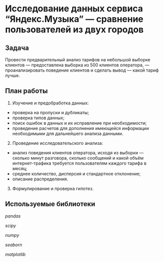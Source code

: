# Исследование данных сервиса “Яндекс.Музыка” — сравнение пользователей из двух городов

## Задача

Провести предварительный анализ тарифов на небольшой выборке клиентов — предоставлена выборка из 500 клиентов оператора, — проанализировать поведение клиентов и сделать вывод — какой тариф лучше.

## План работы

1. Изучение и предобработка данных:
- проверка на пропуски и дубликаты;
- проверка типов данных;
- поиск ошибок в данных и их исправление при необходимости;
- проведение расчетов для дополнения имеющейся информации необходимыми для дальнейшего анализа данными.

2. Проведение исследовательского анализа:
- анализ поведения клиентов оператора, исходя из выборки — сколько минут разговора, сколько сообщений и какой объём интернет-трафика требуется пользователям каждого тарифа в месяц;
- среднее количество, дисперсия и стандартное отклонение;
- описание распределения.

3. Формулирование и проверка гипотез.

## Используемые библиотеки
*pandas*

*scipy*

*numpy*

*seaborn*

*matplotlib*
